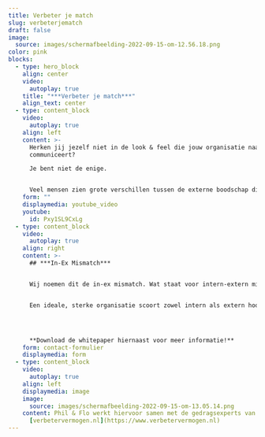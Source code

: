 ```yaml
---
title: Verbeter je match
slug: verbeterjematch
draft: false
image:
  source: images/schermafbeelding-2022-09-15-om-12.56.18.png
color: pink
blocks:
  - type: hero_block
    align: center
    video:
      autoplay: true
    title: "***Verbeter je match***"
    align_text: center
  - type: content_block
    video:
      autoplay: true
    align: left
    content: >-
      Herken jij jezelf niet in de look & feel die jouw organisatie naar buiten
      communiceert? 

      Je bent niet de enige.


      Veel mensen zien grote verschillen tussen de externe boodschap die organisaties naar buiten communiceren, en het daarbij horende herkenbare, passende gedrag van de medewerkers intern.
    form: ""
    displaymedia: youtube_video
    youtube:
      id: Pxy1SL9CxLg
  - type: content_block
    video:
      autoplay: true
    align: right
    content: >-
      ## ***In-Ex Mismatch***


      Wij noemen dit de in-ex mismatch. Wat staat voor intern-extern mismatch.


      Een ideale, sterke organisatie scoort zowel intern als extern hoog op merkherkenbaarheid. Verbeter en versterk het vermogen van medewerkers, teams en organisatie. Gebaseerd op unieke wetenschappelijk onderbouwde modellen.




      **Download de whitepaper hiernaast voor meer informatie!**
    form: contact-formulier
    displaymedia: form
  - type: content_block
    video:
      autoplay: true
    align: left
    displaymedia: image
    image:
      source: images/schermafbeelding-2022-09-15-om-13.05.14.png
    content: Phil & Flo werkt hiervoor samen met de gedragsexperts van
      [verbetervermogen.nl](https://www.verbetervermogen.nl)
---
```

